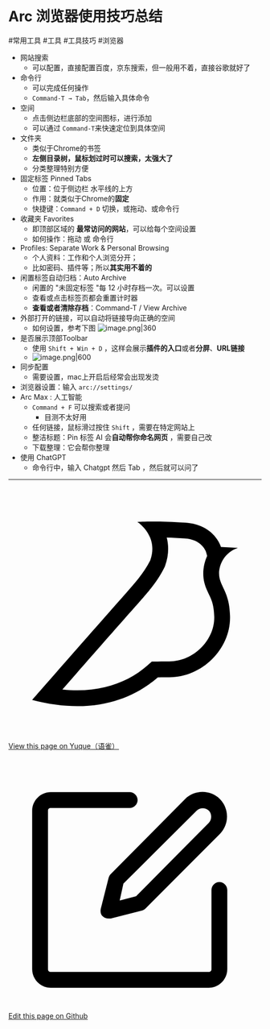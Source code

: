 
# Arc 浏览器使用技巧总结


<Badge type="danger">#常用工具</Badge> <Badge type="tip">#工具</Badge> <Badge type="tip">#工具技巧</Badge> <Badge type="warning">#浏览器</Badge>


- 网站搜索
	- 可以配置，直接配置百度，京东搜索，但一般用不着，直接谷歌就好了
- 命令行
	- 可以完成任何操作
	- `Command-T → Tab`，然后输入具体命令
- 空间
	- 点击侧边栏底部的空间图标，进行添加
	- 可以通过 `Command-T`来快速定位到具体空间
- 文件夹
	- 类似于Chrome的书签
	- **左侧目录树，鼠标划过时可以搜索，太强大了**
	- 分类整理特别方便
- 固定标签 Pinned Tabs 
	- 位置：位于侧边栏 水平线的上方
	- 作用：就类似于Chrome的**固定**
	- 快捷键：`Command + D` 切换，或拖动、或命令行
- 收藏夹 Favorites
	- 即顶部区域的 **最常访问的网站**，可以给每个空间设置
	- 如何操作：拖动 或 命令行
- Profiles: Separate Work & Personal Browsing
	- 个人资料：工作和个人浏览分开；
	- 比如密码、插件等；所以**其实用不着的**
- 闲置标签自动归档：Auto Archive
	- 闲置的 "未固定标签 "每 12 小时存档一次。可以设置
	- 查看或点击标签页都会重置计时器
	- **查看或者清除存档**：Command-T / View Archive
- 外部打开的链接，可以自动将链接导向正确的空间
	- 如何设置，参考下图
	    ![image.png|360](https://od-1310531898.cos.ap-beijing.myqcloud.com/202311252113094.png)
- 是否展示顶部Toolbar
	- 使用 `Shift + Win + D` ，这样会展示**插件的入口**或者**分屏**、**URL链接**
	- ![image.png|600](https://od-1310531898.cos.ap-beijing.myqcloud.com/202311252116681.png)
- 同步配置
	- 需要设置，mac上开启后经常会出现发烫
- 浏览器设置：输入 `arc://settings/`
- Arc Max : 人工智能
	- `Command + F` 可以搜索或者提问
		- 目测不太好用
	- 任何链接，鼠标滑过按住 `Shift` ，需要在特定网站上
	- 整洁标题：Pin 标签 AI 会**自动帮你命名网页** ，需要自己改
	- 下载整理：它会帮你整理
- 使用 ChatGPT
	- 命令行中，输入 Chatgpt 然后 Tab ，然后就可以问了


---
<div class="liguwe-doc-footer">
            <div class="liguwe-doc-footer-edit-link">
                <p class="liguwe-doc-footer-p">
                    <svg t="1687912573060" class="icon" viewBox="0 0 1024 1024" version="1.1" xmlns="http://www.w3.org/2000/svg" p-id="1498">
                        <path d="M854.6 370.6c-9.9-39.4 9.9-102.2 73.4-124.4l-67.9-3.6s-25.7-90-143.6-98c-117.8-8.1-194.9-3-195-3 0.1 0 87.4 55.6 52.4 154.7-25.6 52.5-65.8 95.6-108.8 144.7-1.3 1.3-2.5 2.6-3.5 3.7C319.4 605 96 860 96 860c245.9 64.4 410.7-6.3 508.2-91.1 20.5-0.2 35.9-0.3 46.3-0.3 135.8 0 250.6-117.6 245.9-248.4-3.2-89.9-31.9-110.2-41.8-149.6z m-204.1 334c-10.6 0-26.2 0.1-46.8 0.3l-23.6 0.2-17.8 15.5c-47.1 41-104.4 71.5-171.4 87.6-52.5 12.6-110 16.2-172.7 9.6 18-20.5 36.5-41.6 55.4-63.1 92-104.6 173.8-197.5 236.9-268.5l1.4-1.4 1.3-1.5c4.1-4.6 20.6-23.3 24.7-28.1 9.7-11.1 17.3-19.9 24.5-28.6 30.7-36.7 52.2-67.8 69-102.2l1.6-3.3 1.2-3.4c13.7-38.8 15.4-76.9 6.2-112.8 22.5 0.7 46.5 1.9 71.7 3.6 33.3 2.3 55.5 12.9 71.1 29.2 5.8 6 10.2 12.5 13.4 18.7 1 2 1.7 3.6 2.3 5l5 17.7c-15.7 34.5-19.9 73.3-11.4 107.2 3 11.8 6.9 22.4 12.3 34.4 2.1 4.7 9.5 20.1 11 23.3 10.3 22.7 15.4 43 16.7 78.7 3.3 94.6-82.7 181.9-182 181.9z"
                              p-id="1499" ></path>
                    </svg>
                    <a href="https://www.yuque.com/liguwe/post/a02c5897-1801-55ac-b0e0-6b4194b067fb" target="_blank" class="liguwe-doc-footer-edit-link-a">
                        View this page on Yuque（语雀）
                    </a>
                </p>
                <p class="liguwe-doc-footer-p">
                    <svg t="1687913054251" class="icon" viewBox="0 0 1024 1024" version="1.1" xmlns="http://www.w3.org/2000/svg" p-id="5173"><path d="M853.333333 501.333333c-17.066667 0-32 14.933333-32 32v320c0 6.4-4.266667 10.666667-10.666666 10.666667H170.666667c-6.4 0-10.666667-4.266667-10.666667-10.666667V213.333333c0-6.4 4.266667-10.666667 10.666667-10.666666h320c17.066667 0 32-14.933333 32-32s-14.933333-32-32-32H170.666667c-40.533333 0-74.666667 34.133333-74.666667 74.666666v640c0 40.533333 34.133333 74.666667 74.666667 74.666667h640c40.533333 0 74.666667-34.133333 74.666666-74.666667V533.333333c0-17.066667-14.933333-32-32-32z"  p-id="5174"></path><path d="M405.333333 484.266667l-32 125.866666c-2.133333 10.666667 0 23.466667 8.533334 29.866667 6.4 6.4 14.933333 8.533333 23.466666 8.533333h8.533334l125.866666-32c6.4-2.133333 10.666667-4.266667 14.933334-8.533333l300.8-300.8c38.4-38.4 38.4-102.4 0-140.8-38.4-38.4-102.4-38.4-140.8 0L413.866667 469.333333c-4.266667 4.266667-6.4 8.533333-8.533334 14.933334z m59.733334 23.466666L761.6 213.333333c12.8-12.8 36.266667-12.8 49.066667 0 12.8 12.8 12.8 36.266667 0 49.066667L516.266667 558.933333l-66.133334 17.066667 14.933334-68.266667z"  p-id="5175"></path></svg>
                    <a href="https://github.com/liguwe/liguwe.github.io/blob/master/docs/a02c5897-1801-55ac-b0e0-6b4194b067fb.md" target="_blank" class="liguwe-doc-footer-edit-link-a">Edit this page on Github</a>
                </p>
            </div>
            <div id="liguwe-comment"></div></div>